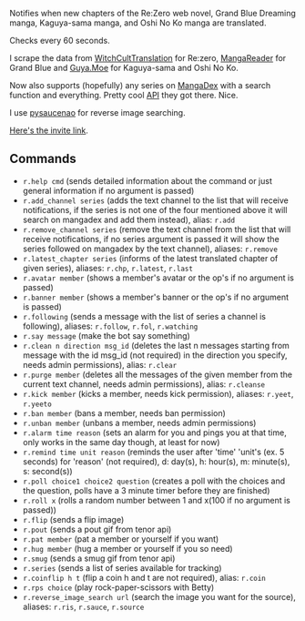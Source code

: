 Notifies when new chapters of the Re:Zero web novel, Grand Blue Dreaming manga, Kaguya-sama manga, and Oshi No Ko manga are translated.

Checks every 60 seconds.

I scrape the data from [WitchCultTranslation](https://witchculttranslation.com/) for Re:zero, [MangaReader](https://mangareader.to) for Grand Blue and [Guya.Moe](https://guya.moe) for Kaguya-sama and Oshi No Ko.

Now also supports (hopefully) any series on [MangaDex](https://mangadex.org) with a search function and everything. Pretty cool [API](https://api.mangadex.org/swagger.html#/) they got there. Nice.

I use [pysaucenao](https://github.com/FujiMakoto/pysaucenao) for reverse image searching.

[Here's the invite link](https://discord.com/api/oauth2/authorize?client_id=834692619392385074&permissions=2148002822&scope=bot).

## Commands

- `r.help cmd` (sends detailed information about the command or just general information if no argument is passed)
- `r.add_channel series` (adds the text channel to the list that will receive notifications, if the series is not one of the four mentioned above it will search on mangadex and add them instead), alias: `r.add`
- `r.remove_channel series` (remove the text channel from the list that will receive notifications, if no series argument is passed it will show the series followed on mangadex by the text channel), aliases: `r.remove`
- `r.latest_chapter series` (informs of the latest translated chapter of given series), aliases: `r.chp`, `r.latest`, `r.last`
- `r.avatar member` (shows a member's avatar or the op's if no argument is passed)
- `r.banner member` (shows a member's banner or the op's if no argument is passed)
- `r.following` (sends a message with the list of series a channel is following), aliases: `r.follow`, `r.fol`, `r.watching`
- `r.say message` (make the bot say something)
- `r.clean n direction msg_id` (deletes the last n messages starting from message with the id msg_id (not required) in the direction you specify, needs admin permissions), alias: `r.clear`
- `r.purge member` (deletes all the messages of the given member from the current text channel, needs admin permissions), alias: `r.cleanse`
- `r.kick member` (kicks a member, needs kick permission), aliases: `r.yeet`, `r.yeeto`
- `r.ban member` (bans a member, needs ban permission)
- `r.unban member` (unbans a member, needs admin permissions)
- `r.alarm time reason` (sets an alarm for you and pings you at that time, only works in the same day though, at least for now)
- `r.remind time unit reason` (reminds the user after 'time' 'unit's (ex. 5 seconds) for 'reason' (not required), d: day(s), h: hour(s), m: minute(s), s: second(s))
- `r.poll choice1 choice2 question` (creates a poll with the choices and the question, polls have a 3 minute timer before they are finished)
- `r.roll x` (rolls a random number between 1 and x(100 if no argument is passed))
- `r.flip` (sends a flip image)
- `r.pout` (sends a pout gif from tenor api)
- `r.pat member` (pat a member or yourself if you want)
- `r.hug member` (hug a member or yourself if you so need)
- `r.smug` (sends a smug gif from tenor api)
- `r.series` (sends a list of series available for tracking)
- `r.coinflip h t` (flip a coin h and t are not required), alias: `r.coin`
- `r.rps choice` (play rock-paper-scissors with Betty)
- `r.reverse_image_search url` (search the image you want for the source), aliases: `r.ris`, `r.sauce`, `r.source`
